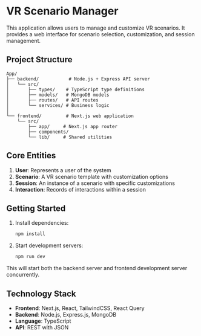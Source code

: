# VR Scenario Manager

This application allows users to manage and customize VR scenarios. It provides a web interface for scenario selection, customization, and session management.

## Project Structure

```
App/
├── backend/           # Node.js + Express API server
│   └── src/
│       ├── types/    # TypeScript type definitions
│       ├── models/   # MongoDB models
│       ├── routes/   # API routes
│       └── services/ # Business logic
│
└── frontend/         # Next.js web application
    └── src/
        ├── app/     # Next.js app router
        ├── components/
        └── lib/     # Shared utilities
```

## Core Entities

1. **User**: Represents a user of the system
2. **Scenario**: A VR scenario template with customization options
3. **Session**: An instance of a scenario with specific customizations
4. **Interaction**: Records of interactions within a session

## Getting Started

1. Install dependencies:
   ```bash
   npm install
   ```

2. Start development servers:
   ```bash
   npm run dev
   ```

This will start both the backend server and frontend development server concurrently.

## Technology Stack

- **Frontend**: Next.js, React, TailwindCSS, React Query
- **Backend**: Node.js, Express.js, MongoDB
- **Language**: TypeScript
- **API**: REST with JSON
